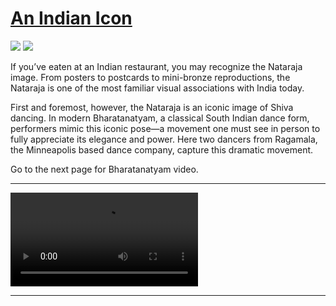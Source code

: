 # [An Indian Icon](http://artstories.artsmia.org/#/stories/565)

![](http://cdn.dx.artsmia.org/thumbs/tn_2014_TDX_MIAArtStories_076.jpg)
![](http://cdn.dx.artsmia.org/thumbs/tn_2014_TDX_MIAArtStories_085.jpg)

If you’ve eaten at an Indian restaurant, you may recognize the Nataraja image. From posters to postcards to mini-bronze reproductions, the Nataraja is one of the most familiar visual associations with India today.

First and foremost, however, the Nataraja is an iconic image of Shiva dancing. In modern Bharatanatyam, a classical South Indian dance form, performers mimic this iconic pose—a movement one must see in person to fully appreciate its elegance and power. Here two dancers from Ragamala, the Minneapolis based dance company, capture this dramatic movement.

Go to the next page for Bharatanatyam video.

---

<video src='http://cdn.dx.artsmia.org/videos/artstories/Shankara_Sri_Giri_MIA-HD.mp4'></video>



---
